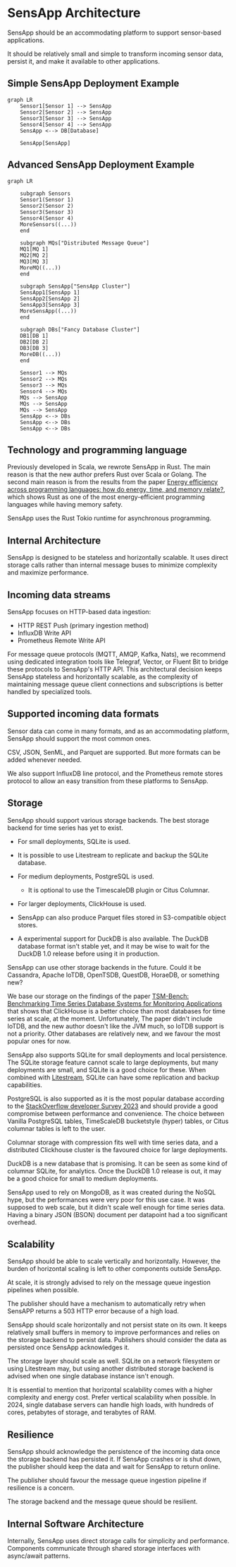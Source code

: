 # SensApp Architecture

SensApp should be an accommodating platform to support sensor-based applications.

It should be relatively small and simple to transform incoming sensor data, persist it, and make it available to other applications.

## Simple SensApp Deployment Example
```mermaid
graph LR
    Sensor1[Sensor 1] --> SensApp
    Sensor2[Sensor 2] --> SensApp
    Sensor3[Sensor 3] --> SensApp
    Sensor4[Sensor 4] --> SensApp
    SensApp <--> DB[Database]

    SensApp[SensApp]
```

## Advanced SensApp Deployment Example
```mermaid
graph LR

    subgraph Sensors
    Sensor1(Sensor 1)
    Sensor2(Sensor 2)
    Sensor3(Sensor 3)
    Sensor4(Sensor 4)
    MoreSensors((...))
    end

    subgraph MQs["Distributed Message Queue"]
    MQ1[MQ 1]
    MQ2[MQ 2]
    MQ3[MQ 3]
    MoreMQ((...))
    end

    subgraph SensApp["SensApp Cluster"]
    SensApp1[SensApp 1]
    SensApp2[SensApp 2]
    SensApp3[SensApp 3]
    MoreSensApp((...))
    end

    subgraph DBs["Fancy Database Cluster"]
    DB1[DB 1]
    DB2[DB 2]
    DB3[DB 3]
    MoreDB((...))
    end

    Sensor1 --> MQs
    Sensor2 --> MQs
    Sensor3 --> MQs
    Sensor4 --> MQs
    MQs --> SensApp
    MQs --> SensApp
    MQs --> SensApp
    SensApp <--> DBs
    SensApp <--> DBs
    SensApp <--> DBs
```

## Technology and programming language

Previously developed in Scala, we rewrote SensApp in Rust. The main reason is that the new author prefers Rust over Scala or Golang. The second main reason is from the results from the paper [Energy efficiency across programming languages: how do energy, time, and memory relate?](https://dl.acm.org/doi/10.1145/3136014.3136031), which shows Rust as one of the most energy-efficient programming languages while having memory safety.

SensApp uses the Rust Tokio runtime for asynchronous programming.

## Internal Architecture

SensApp is designed to be stateless and horizontally scalable. It uses direct storage calls rather than internal message buses to minimize complexity and maximize performance.

## Incoming data streams

SensApp focuses on HTTP-based data ingestion:

 - HTTP REST Push (primary ingestion method)
 - InfluxDB Write API
 - Prometheus Remote Write API

For message queue protocols (MQTT, AMQP, Kafka, Nats), we recommend using dedicated integration tools like Telegraf, Vector, or Fluent Bit to bridge these protocols to SensApp's HTTP API. This architectural decision keeps SensApp stateless and horizontally scalable, as the complexity of maintaining message queue client connections and subscriptions is better handled by specialized tools.

## Supported incoming data formats

Sensor data can come in many formats, and as an accommodating platform, SensApp should support the most common ones.

CSV, JSON, SenML, and Parquet are supported. But more formats can be added whenever needed.

We also support InfluxDB line protocol, and the Prometheus remote stores protocol to allow an easy transition from these platforms to SensApp.

## Storage

SensApp should support various storage backends. The best storage backend for time series has yet to exist.

 * For small deployments, SQLite is used.
  * It is possible to use Litestream to replicate and backup the SQLite database.
 * For medium deployments, PostgreSQL is used.
   * It is optional to use the TimescaleDB plugin or Citus Columnar.
 * For larger deployments, ClickHouse is used.

 * SensApp can also produce Parquet files stored in S3-compatible object stores.
 * A experimental support for DuckDB is also available. The DuckDB database format isn't stable yet, and it may be wise to wait for the DuckDB 1.0 release before using it in production.

SensApp can use other storage backends in the future. Could it be Cassandra, Apache IoTDB, OpenTSDB, QuestDB, HoraeDB, or something new?

We base our storage on the findings of the paper [TSM-Bench: Benchmarking Time Series Database Systems for Monitoring Applications](https://dl.acm.org/doi/abs/10.14778/3611479.3611532) that shows that ClickHouse is a better choice than most databases for time series at scale, at the moment. Unfortunately, The paper didn't include IoTDB, and the new author doesn't like the JVM much, so IoTDB support is not a priority. Other databases are relatively new, and we favour the most popular ones for now.

SensApp also supports SQLite for small deployments and local persistence. The SQLite storage feature cannot scale to large deployments, but many deployments are small, and SQLite is a good choice for these. When combined with [Litestream](https://litestream.io/), SQLite can have some replication and backup capabilities.

PostgreSQL is also supported as it is the most popular database according to the [StackOverflow developer Survey 2023](https://survey.stackoverflow.co/2023/) and should provide a good compromise between performance and convenience. The choice between Vanilla PostgreSQL tables, TimeScaleDB bucketstyle (hyper) tables, or Citus columnar tables is left to the user.

Columnar storage with compression fits well with time series data, and a distributed Clickhouse cluster is the favoured choice for large deployments.

DuckDB is a new database that is promising. It can be seen as some kind of columnar SQLite, for analytics. Once the DuckDB 1.0 release is out, it may be a good choice for small to medium deployments.

SensApp used to rely on MongoDB, as it was created during the NoSQL hype, but the performances were very poor for this use case. It was supposed to web scale, but it didn't scale well enough for time series data. Having a binary JSON (BSON) document per datapoint had a too significant overhead.

## Scalability

SensApp should be able to scale vertically and horizontally. However, the burden of horizontal scaling is left to other components outside SensApp.

At scale, it is strongly advised to rely on the message queue ingestion pipelines when possible.

The publisher should have a mechanism to automatically retry when SensAPP returns a 503 HTTP error because of a high load.

SensApp should scale horizontally and not persist state on its own. It keeps relatively small buffers in memory to improve performances and relies on the storage backend to persist data. Publishers should consider the data as persisted once SensApp acknowledges it.

The storage layer should scale as well. SQLite on a network filesystem or using Litestream may, but using another distributed storage backend is advised when one single database instance isn't enough.

It is essential to mention that horizontal scalability comes with a higher complexity and energy cost. Prefer vertical scalability when possible. In 2024, single database servers can handle high loads, with hundreds of cores, petabytes of storage, and terabytes of RAM.

## Resilience

SensApp should acknowledge the persistence of the incoming data once the storage backend has persisted it. If SensApp crashes or is shut down, the publisher should keep the data and wait for SensApp to return online.

The publisher should favour the message queue ingestion pipeline if resilience is a concern.

The storage backend and the message queue should be resilient.

## Internal Software Architecture

Internally, SensApp uses direct storage calls for simplicity and performance. Components communicate through shared storage interfaces with async/await patterns.
